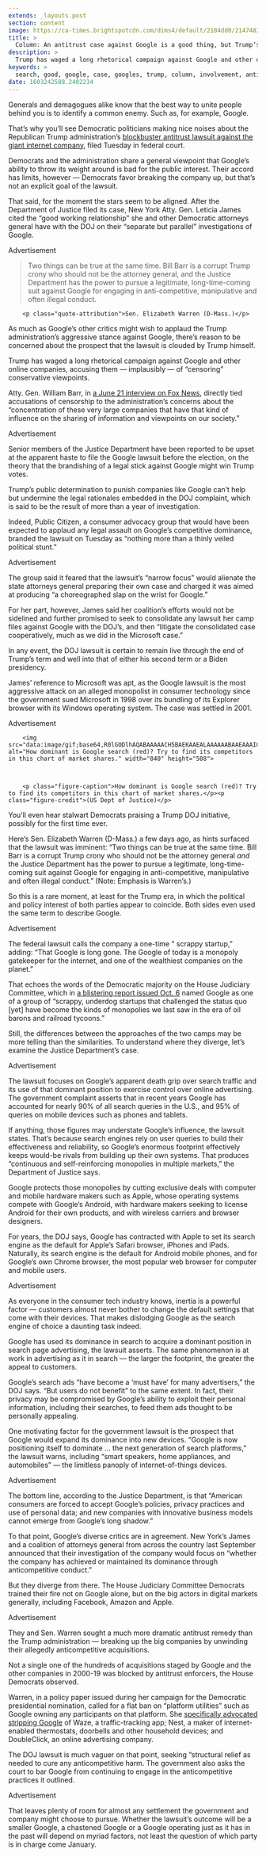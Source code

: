 ```yaml
--- 
extends: _layouts.post 
section: content 
image: https://ca-times.brightspotcdn.com/dims4/default/2104dd0/2147483647/strip/true/crop/2048x1075+0+114/resize/1200x630!/quality/90/?url=https%3A%2F%2Fcalifornia-times-brightspot.s3.amazonaws.com%2F57%2F8c%2F21b98d4c8a4ced38479bb6784b2a%2Fla-fi-google-earns-20131017-001 
title: > 
  Column: An antitrust case against Google is a good thing, but Trump’s involvement is not 
description: > 
  Trump has waged a long rhetorical campaign against Google and other online companies, accusing them — implausibly — of “censoring” conservative viewpoints.AdvertisementHow dominant is Google search (red)?(US Dept of Justice)You’ll even hear stalwart Democrats praising a Trump DOJ initiative, possibly for the first time ever.Google’s search ads “have become a ‘must have’ for many advertisers,” the DOJ says.The DOJ lawsuit is much vaguer on that point, seeking “structural relief as needed to cure any anticompetitive harm. 
keywords: > 
  search, good, google, case, googles, trump, column, involvement, antitrust, companies, department, general, trumps, doj, thing, justice, lawsuit 
date: 1603242588.2402234 
--- 
```

<div><p>Generals and demagogues alike know that the best way to unite people behind you is to identify a common enemy. Such as, for example, Google.</p><p>That&#8217;s why you&#8217;ll see Democratic politicians making nice noises about the Republican Trump administration&#8217;s <a class="link" href="https://assets.documentcloud.org/documents/7273457/10-20-20-US-v-Google-Complaint.pdf" target="_blank">blockbuster antitrust lawsuit against the giant internet company</a>, filed Tuesday in federal court. </p><p>Democrats and the administration share a general viewpoint that Google&#8217;s ability to throw its weight around is bad for the public interest. Their accord has limits, however &#8212; Democrats favor breaking the company up, but that&#8217;s not an explicit goal of the lawsuit. </p><p>That said, for the moment the stars seem to be aligned. After the Department of Justice filed its case, New York Atty. Gen. Leticia James cited the &#8220;good working relationship&#8221; she and other Democratic attorneys general have with the DOJ on their &#8220;separate but parallel&#8221; investigations of Google. </p><p class="google-dfp-ad-caption">Advertisement</p>
    <p id="google-ad015b79ce-5514-4029-8e21-56bee0a3ecae" class="google-dfp-ad injected">
        <p class="google-dfp-ad-placeholder"></p>
    </p>
<p></p><blockquote>
        <p class="quote-body">Two things can be true at the same time. Bill Barr is a corrupt Trump crony who should not be the attorney general, and the Justice Department has the power to pursue a legitimate, long-time-coming suit against Google for engaging in anti-competitive, manipulative and often illegal conduct.</p>
    </blockquote>

    
        <p class="quote-attribution">Sen. Elizabeth Warren (D-Mass.)</p>
    
<p>As much as Google&#8217;s other critics might wish to applaud the Trump administration&#8217;s aggressive stance against Google, there&#8217;s reason to be concerned about the prospect that the lawsuit is clouded by Trump himself. </p><p>Trump has waged a long rhetorical campaign against Google and other online companies, accusing them &#8212; implausibly &#8212; of &#8220;censoring&#8221; conservative viewpoints. </p><p>Atty. Gen. William Barr, in <a class="link" href="https://www.foxnews.com/media/ag-barr-on-tech-companies-censoring-viewpoints-theres-something-very-disturbing-about-whats-going-on" target="_blank">a June 21 interview on Fox News</a>, directly tied accusations of censorship to the administration&#8217;s concerns about the &#8220;concentration of these very large companies that have that kind of influence on the sharing of information and viewpoints on our society.&#8221;</p><p class="google-dfp-ad-caption">Advertisement</p>
    <p id="google-ad6061f298-f8ed-4e12-9fcd-69e30dda71b4" class="google-dfp-ad injected">
        <p class="google-dfp-ad-placeholder"></p>
    </p>
<p></p><p id="nativo_1"></p><p>Senior members of the Justice Department have been reported to be upset at the apparent haste to file the Google lawsuit before the election, on the theory that the brandishing of a legal stick against Google might win Trump votes.</p><p>Trump&#8217;s public determination to punish companies like Google can&#8217;t help but undermine the legal rationales embedded in the DOJ complaint, which is said to be the result of more than a year of investigation.</p><p>Indeed, Public Citizen, a consumer advocacy group that would have been expected to applaud any legal assault on Google&#8217;s competitive dominance, branded the lawsuit on Tuesday as &#8220;nothing more than a thinly veiled political stunt.&#8221;</p><p class="google-dfp-ad-caption">Advertisement</p>
    <p id="google-adaec6463f-30a2-422b-a074-f1d6d40a2319" class="google-dfp-ad injected">
        <p class="google-dfp-ad-placeholder"></p>
    </p>
<p>The group said it feared that the lawsuit&#8217;s &#8220;narrow focus&#8221; would alienate the state attorneys general preparing their own case and charged it was aimed at producing &#8220;a choreographed slap on the wrist for Google.&#8221;</p><p>For her part, however, James said her coalition&#8217;s efforts would not be sidelined and further promised to seek to consolidate any lawsuit her camp files against Google with the DOJ&#8217;s, and then &#8220;litigate the consolidated case cooperatively, much as we did in the Microsoft case.&#8221;</p><p>In any event, the DOJ lawsuit is certain to remain live through the end of Trump&#8217;s term and well into that of either his second term or a Biden presidency.</p><p>James&#8217; reference to Microsoft was apt, as the Google lawsuit is the most aggressive attack on an alleged monopolist in consumer technology since the government sued Microsoft in 1998 over its bundling of its Explorer browser with its Windows operating system. The case was settled in 2001.</p><p class="google-dfp-ad-caption">Advertisement</p>
    <p id="google-ad26d012e5-0b33-4d8a-9e82-044b86c05e26" class="google-dfp-ad injected">
        <p class="google-dfp-ad-placeholder"></p>
    </p>
<p></p>
    
        <img src="data:image/gif;base64,R0lGODlhAQABAAAAACH5BAEKAAEALAAAAAABAAEAAAICTAEAOw==" alt="How dominant is Google search (red)? Try to find its competitors in this chart of market shares." width="840" height="508">
    
    
    
        <p class="figure-caption">How dominant is Google search (red)? Try to find its competitors in this chart of market shares.</p><p class="figure-credit">(US Dept of Justice)</p>
        
<p>You&#8217;ll even hear stalwart Democrats praising a Trump DOJ initiative, possibly for the first time ever. </p><p>Here&#8217;s Sen. Elizabeth Warren (D-Mass.) a few days ago, as hints surfaced that the lawsuit was imminent: &#8220;Two things can be true at the same time. Bill Barr is a corrupt Trump crony who should not be the attorney general <i>and</i> the Justice Department has the power to pursue a legitimate, long-time-coming suit against Google for engaging in anti-competitive, manipulative and often illegal conduct.&#8221; (Note: Emphasis is Warren&#8217;s.)</p><p>So this is a rare moment, at least for the Trump era, in which the political and policy interest of both parties appear to coincide. Both sides even used the same term to describe Google. </p><p class="google-dfp-ad-caption">Advertisement</p>
    <p id="google-ad999bf81e-eb33-44c4-bd4c-e294f5edc433" class="google-dfp-ad injected">
        <p class="google-dfp-ad-placeholder"></p>
    </p>
<p>The federal lawsuit calls the company a one-time " scrappy startup,&#8221; adding: &#8220;That Google is long gone. The Google of today is a monopoly gatekeeper for the internet, and one of the wealthiest companies on the planet.&#8221; </p><p>That echoes the words of the Democratic majority on the House Judiciary Committee, which in <a class="link" href="https://judiciary.house.gov/uploadedfiles/competition_in_digital_markets.pdf" target="_blank">a blistering report issued Oct. 6</a> named Google as one of a group of &#8220;scrappy, underdog startups that challenged the status quo [yet] have become the kinds of monopolies we last saw in the era of oil barons and railroad tycoons.&#8221;</p><p>Still, the differences between the approaches of the two camps may be more telling than the similarities. To understand where they diverge, let&#8217;s examine the Justice Department&#8217;s case. </p><p class="google-dfp-ad-caption">Advertisement</p>
    <p id="google-ad31db0074-a0b4-405a-9d30-126d3d676214" class="google-dfp-ad injected">
        <p class="google-dfp-ad-placeholder"></p>
    </p>
<p>The lawsuit focuses on Google&#8217;s apparent death grip over search traffic and its use of that dominant position to exercise control over online advertising. The government complaint asserts that in recent years Google has accounted for nearly 90% of all search queries in the U.S., and 95% of queries on mobile devices such as phones and tablets.</p><p>If anything, those figures may understate Google&#8217;s influence, the lawsuit states. That&#8217;s because search engines rely on user queries to build their effectiveness and reliability, so Google&#8217;s enormous footprint effectively keeps would-be rivals from building up their own systems. That produces &#8220;continuous and self-reinforcing monopolies in multiple markets,&#8221; the Department of Justice says.</p><p>Google protects those monopolies by cutting exclusive deals with computer and mobile hardware makers such as Apple, whose operating systems compete with Google&#8217;s Android, with hardware makers seeking to license Android for their own products, and with wireless carriers and browser designers. </p><p>For years, the DOJ says, Google has contracted with Apple to set its search engine as the default for Apple&#8217;s Safari browser, iPhones and iPads. Naturally, its search engine is the default for Android mobile phones, and for Google&#8217;s own Chrome browser, the most popular web browser for computer and mobile users. </p><p class="google-dfp-ad-caption">Advertisement</p>
    <p id="google-add518bca5-f62f-42f3-a1ca-5607ab651ead" class="google-dfp-ad injected">
        <p class="google-dfp-ad-placeholder"></p>
    </p>
<p>As everyone in the consumer tech industry knows, inertia is a powerful factor  &#8212; customers  almost never bother to change the default settings that come with their devices. That makes dislodging Google as the search engine of choice a daunting task indeed.</p><p>Google has used its dominance in search to acquire a dominant position in search page advertising, the lawsuit asserts. The same phenomenon is at work in advertising as it in search &#8212; the larger the footprint, the greater the appeal to customers. </p><p>Google&#8217;s search ads &#8220;have become a &#8216;must have&#8217; for many advertisers,&#8221; the DOJ says. &#8220;But users do not benefit&#8221; to the same extent. In fact, their privacy may be compromised by Google&#8217;s ability to exploit their personal information, including their searches, to feed them ads thought to be personally appealing.</p><p>One motivating factor for the government lawsuit is the prospect that Google would expand its dominance into new devices. &#8220;Google is now positioning itself to dominate ... the next generation of search platforms,&#8221; the lawsuit warns, including &#8220;smart speakers, home appliances, and automobiles&#8221; &#8212; the limitless panoply of internet-of-things devices.</p><p class="google-dfp-ad-caption">Advertisement</p>
    <p id="google-adad2ba6b4-2167-4732-8cf4-d9b3f70526e6" class="google-dfp-ad injected">
        <p class="google-dfp-ad-placeholder"></p>
    </p>
<p></p><p></p><p>The bottom line, according to the Justice Department, is that &#8220;American consumers are forced to accept Google&#8217;s policies, privacy practices and use of personal data; and new companies with innovative business models cannot emerge from Google&#8217;s long shadow.&#8221;</p><p>To that point, Google&#8217;s diverse critics are in agreement. New York&#8217;s James and a coalition of attorneys general from across the country last September announced that their investigation of the company would focus on &#8220;whether the company has achieved or maintained its dominance through anticompetitive conduct.&#8221;</p><p>But they diverge from there. The House Judiciary Committee Democrats trained their fire not on Google alone, but on the big actors in digital markets generally, including Facebook, Amazon and Apple. </p><p class="google-dfp-ad-caption">Advertisement</p>
    <p id="google-adfd9cd239-7cb4-4942-b179-87e55b380a47" class="google-dfp-ad injected">
        <p class="google-dfp-ad-placeholder"></p>
    </p>
<p>They and Sen. Warren sought a much more dramatic antitrust remedy than the Trump administration &#8212; breaking up the big companies by unwinding their allegedly anticompetitive acquisitions. </p><p>Not a single one of the hundreds of acquisitions staged by Google and the other companies in 2000-19 was blocked by antitrust enforcers, the House Democrats observed. </p><p>Warren, in a policy paper issued during her campaign for the Democratic presidential nomination, called for a flat ban on &#8220;platform utilities&#8221; such as Google owning any participants on that platform. She <a class="link" href="https://medium.com/@teamwarren/heres-how-we-can-break-up-big-tech-9ad9e0da324c" target="_blank">specifically advocated stripping Google</a> of Waze, a traffic-tracking app; Nest, a maker of internet-enabled thermostats, doorbells and other household devices; and DoubleClick, an online advertising company. </p><p>The DOJ lawsuit is much vaguer on that point, seeking &#8220;structural relief as needed to cure any anticompetitive harm. The government also asks the court to bar Google from continuing to engage in the anticompetitive practices it outlined. </p><p class="google-dfp-ad-caption">Advertisement</p>
    <p id="google-adf9b4fabb-ca2d-437e-96a9-67670186b2e0" class="google-dfp-ad injected">
        <p class="google-dfp-ad-placeholder"></p>
    </p>
<p>That leaves plenty of room for almost any settlement the government and company might choose to pursue. Whether the lawsuit&#8217;s outcome will be a smaller Google, a chastened Google or a Google operating just as it has in the past will depend on myriad factors, not least the question of which party is in charge come January.</p></div>